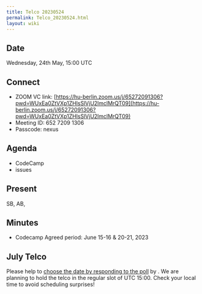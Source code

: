 ```yaml
---
title: Telco 20230524
permalink: Telco_20230524.html
layout: wiki
---
```


Date
----

Wednesday, 24th May, 15:00 UTC


Connect
-------
* ZOOM VC link: [https://hu-berlin.zoom.us/j/65272091306?pwd=WUxEa0ZtVXp1ZHlsSlVjU2lmclMrQT09](https://hu-berlin.zoom.us/j/65272091306?pwd=WUxEa0ZtVXp1ZHlsSlVjU2lmclMrQT09)
* Meeting ID: 652 7209 1306
* Passcode: nexus

Agenda
------
 * CodeCamp
 * issues

Present
-------

SB, AB, 

Minutes
-------

* Codecamp
Agreed period:  June 15-16 & 20-21, 2023



July Telco
--------------

Please help to [choose the date by responding to the poll]() by . We are planning to hold the telco in the regular slot of UTC 15:00. Check your local time to avoid scheduling surprises!
